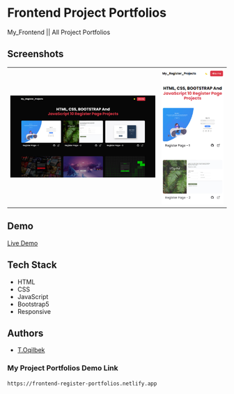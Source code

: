 # Frontend Project Portfolios
My_Frontend || All Project Portfolios

## Screenshots
<table>
    <tr>
        <td>
            <img src="./img/img1.jpg" alt="Frontend-Project">
        </td>
        <td>
            <img src="./img/img2.jpg" alt="Frontend-Project">
        </td>
    </tr>
</table>

## Demo

[Live Demo](https://frontend-register-portfolios.netlify.app)

## Tech Stack

- HTML
- CSS
- JavaScript
- Bootstrap5
- Responsive

## Authors

- [T.Oqilbek](https://www.github.com/tolqinov-o)

### My Project Portfolios Demo Link

```
https://frontend-register-portfolios.netlify.app
```